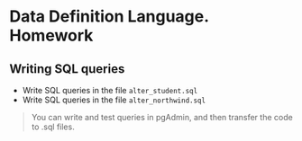 # Data Definition Language. Homework

## Writing SQL queries

- Write SQL queries in the file `alter_student.sql`
- Write SQL queries in the file `alter_northwind.sql`

> You can write and test queries in pgAdmin, and then transfer the code to .sql files.